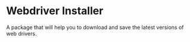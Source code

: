 # Webdriver Installer

A package that will help you to download and save the latest versions of web drivers.
